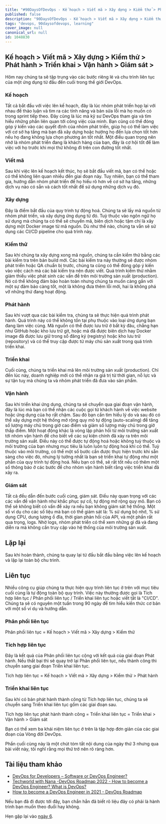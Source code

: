 ```yaml
---
title: "#90DaysOfDevOps - Kế hoạch > Viết mã > Xây dựng > Kiểm thử > Phát hành > Triển khai > Vận hành > Giám sát > - Ngày 5"
published: false
description: "90DaysOfDevOps - Kế hoạch > Viết mã > Xây dựng > Kiểm thử > Phát hành > Triển khai > Vận hành > Giám sát >"
tags: "devops, 90daysofdevops, learning"
cover_image: null
canonical_url: null
id: 1048830
---
```


## Kế hoạch > Viết mã > Xây dựng > Kiểm thử > Phát hành > Triển khai > Vận hành > Giám sát >

Hôm nay chúng ta sẽ tập trung vào các bước riêng lẻ và chu trình liên tục của một ứng dụng từ đầu đến cuối trong thế giới DevOps.

### Kế hoạch

Tất cả bắt đầu với việc lên kế hoạch, đây là lúc nhóm phát triển họp lại với nhau để thảo luận và tìm ra các tính năng và bản sửa lỗi mà họ muốn có trong sprint tiếp theo. Đây cũng là lúc mà kỹ sư DevOps tham gia và tìm hiểu những phần liên quan tới công việc của mình. Bạn cũng có thể đóng góp ý kiến vào các quyết định của nhóm phát triển, giúp họ có thể làm việc với cơ sở hạ tầng mà bạn đã xây dựng hoặc hướng họ đến lựa chọn tốt hơn nếu họ đang không lựa chọn phương án tốt nhất. Một điều quan trọng nên nhớ là nhóm phát triển đang là khách hàng của bạn, đây là cơ hội tốt để làm việc với họ trước khi mọi thứ không đi trên con đường tốt nhất.

### Viết mã

Sau khi việc lên kế hoạch kết thúc, họ sẽ bắt đầu viết mã, bạn có thể hoặc có thể không liên quan nhiều đến giai đoạn này. Tuy nhiên, bạn có thể tham gia, hướng dẫn nhóm phát triển để họ hiểu rõ hơn về cơ sở hạ tầng, những dịch vụ nào có sẵn và cách tốt nhất để sử dụng những dịch vụ đó.

### Xây dựng

Đây là điểm bắt đầu của quy trình tự động hoá. Chúng ta sẽ lấy mã nguồn từ nhóm phát triển, và xây dựng ứng dụng từ đó. Tuỳ thuộc vào ngôn ngữ họ sử dụng mà chúng ta có thể sẽ chuyển mã, biên dịch hoặc tậm chí là xây dựng một Docker image từ mã nguồn. Dù như thế nào, chúng ta vẫn sẽ sử dụng các CI/CD pipeline cho quá trình này.

### Kiểm thử

Sau khi chúng ta xây dựng xong mã nguồn, chúng ta cần kiểm thử bằng các bài kiểm tra trên bản build mới. Các bài kiểm tra này thường sẽ được nhóm phát triển hoặc QA chuẩn bị trước, chúng ta cũng có thể đóng góp ý kiến vào việc cách mà các bài kiểm tra nên được viết. Quá trình kiểm thử nhằm giảm thiểu việc phát sinh các vấn đề trên môi trường sản xuất (production). Nó có thể không đảm bào hoàn toàn nhưng chúng ta muốn càng gần với một sự đảm bảo càng tốt, một là không đưa thêm lỗi mới, hai là không phá vỡ những thứ đang hoạt động.

### Phát hành

Sau khi vượt qua các bài kiểm tra, chúng ta sẽ thực hiện quá trình phát hành. Quá trình này có thể không tồn tại phụ thuộc vào loại ứng dụng bạn đang làm việc cùng. Mã nguồn có thể được lưu trữ ở bất kỳ đâu, chẳng hạn như GitHub hoặc kho lưu trữ git, hoặc mã đã được biên dịch hay Docker image đã được lưu giữ trong sổ đăng ký (registry) hoặc kho lưu trữ (repository) và có thể truy cập được từ máy chủ sản xuất trong quá trình triển khai.

### Triển khai

Cuối cùng, chúng ta triển khai mã lên môi trường sản xuất (production). Chỉ đến lúc này, doanh nghiệp mới có thể nhận ra giá trị từ thời gian, nỗ lực và sự tận tuỵ mà chúng ta và nhóm phát triển đã đưa vào sản phẩm.

### Vận hành

Sau khi triển khai ứng dụng, chúng ta sẽ chuyển qua giai đoạn vận hành, đây là lúc mà bạn có thể nhận các cuộc gọi từ khách hành về việc website hoặc ứng dụng của họ rất chậm. Sau đó bạn cần tìm hiểu lý do và sau đó có thể xây dựng một hệ thống mở rộng quy mô tự động (auto-scaling) để tăng số lượng máy chủ trong giờ cao điểm và giảm số lượng máy chủ trong giờ thấp điểm. Một hoạt động khác là vòng lặp phản hồi từ môi trường sản xuất tới nhóm vận hành để cho biết về các sự kiện chính đã xảy ra trên môi trường sản xuất. Điều này có thể được tự động hoá hoặc không tuỳ thuộc và môi trường của bạn nhưng mục tiêu là luôn luôn tự động hoá khi có thể. Tuỳ thuộc vào môi trường, có thể một số bước cần được thực hiện trước khi sẵn sàng cho việc đó, nhưng lý tưởng nhất là bạn sẽ triển khai tự động như một phần của quy trình tự động hoá. Nếu bạn có thể, sẽ rất tốt nếu có thêm một số thông báo ở các bước để cho nhóm vận hành biết rằng việc triển khai đã xảy ra.

### Giám sát

Tất cả đều dẫn đến bước cuối cùng, giám sát. Điều này quan trọng với các các vấn đề vận hành như khắc phục sự cố, tự động mở rộng quy mô. Bạn có thể sẽ không biết có vấn đề xảy ra nếu bạn không giám sát hệ thống. Một số ví dụ cho các số liệu mà bạn có thể giám sát là: % sử dụng bộ nhớ, % sử dụng CPU, dung lượng ổ đĩa, thời gian phản hồi của API, và một phần rất qua trọng, logs. Nhờ logs, nhóm phát triển có thể xem những gì đã và đang diễn ra mà không cần truy cập vào hệ thống của môi trường sản xuất.

## Lặp lại

Sau khi hoàn thành, chúng ta quay lại từ đầu bắt đầu bằng việc lên kế hoạch và lặp lại toàn bộ chu trình.

## Liên tục

Nhiều công cụ giúp chúng ta thực hiện quy trình liên tục ở trên với mục tiêu cuối cùng là tự động toàn bộ quy trình. Việc này thường được gọi là Tích hợp liên tục / Phân phối liên tục / Triển khai liên tục hoặc viết tắt là "CI/CD". Chúng ta sẽ có nguyên một tuần trong 90 ngày để tìm hiểu kiến ​​thức cơ bản với một số ví dụ và hướng dẫn.

### Phân phối liên tục

Phân phối liên tục = Kế hoạch > Viết mã > Xây dựng > Kiểm thử

### Tích hợp liên tục

Đây là kết quả của Phân phối liên tục cộng với kết quả của giai đoạn Phát hành. Nếu thất bại thì sẽ quay trở lại Phân phối liên tục, nếu thành công thì chuyển sang giai đoạn Triển khai liên tục.

Tích hợp liên tục = Kế hoạch > Viết mã > Xây dựng > Kiểm thử > Phát hành

### Triển khai liên tục

Sau khi có bản phát hành thành công từ Tích hợp liên tục, chúng ta sẽ chuyển sang Triển khai liên tục gồm các giai đoạn sau.

Tích hợp liên tục phát hành thành công = Triển khai liên tục = Triển khai > Vận hành > Giám sát

Bạn có thể xem ba khái niệm liên tục ở trên là tập hợp đơn giản của các giai đoạn của Vòng đời DevOps.

Phần cuối cùng này là một chút tóm tắt nội dung của ngày thứ 3 nhưng qua bài viết này, tôi nghĩ rằng mọi thứ trở nên rõ ràng hơn.

## Tài liệu tham khảo

- [DevOps for Developers – Software or DevOps Engineer?](https://www.youtube.com/watch?v=a0-uE3rOyeU)
- [Techworld with Nana -DevOps Roadmap 2022 - How to become a DevOps Engineer? What is DevOps?](https://www.youtube.com/watch?v=9pZ2xmsSDdo&t=125s)
- [How to become a DevOps Engineer in 2021 - DevOps Roadmap](https://www.youtube.com/watch?v=5pxbp6FyTfk)

Nếu bạn đã đi được tới đây, bạn chắn hẳn đã biết rõ liệu đây có phải là hành trình bạn muốn theo đuổi hay không.

Hẹn gặp lại vào [ngày 6](day06.md).
